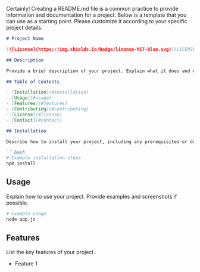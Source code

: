   Certainly! Creating a README.md file is a common practice to provide information and documentation for a project. Below is a template that you can use as a starting point. Please customize it according to your specific project details:

```markdown
# Project Name 

[![License](https://img.shields.io/badge/license-MIT-blue.svg)](LICENSE)

## Description

Provide a brief description of your project. Explain what it does and why it is useful.

## Table of Contents

- [Installation](#installation)
- [Usage](#usage)
- [Features](#features)
- [Contributing](#contributing)
- [License](#license)
- [Contact](#contact)

## Installation

Describe how to install your project, including any prerequisites or dependencies.

```bash
# Example installation steps
npm install
```

## Usage

Explain how to use your project. Provide examples and screenshots if possible.

```bash
# Example usage
node app.js
```

## Features

List the key features of your project.

- Feature 1
- Feature 2
- Feature 3


## Post Laboratory questions

1. Difference between KeyDown, KeyPress, and KeyUp events:
   - **KeyDown**: Occurs when a key is pressed down on the keyboard. This event is useful for detecting when a key is being held down, but it does not provide information about the character that was pressed.
   - **KeyPress**: Occurs when a key is pressed and released, and a character is generated. This event is useful for detecting when a key is pressed and a character is entered.
   - **KeyUp**: Occurs when a key is released after being pressed. This event is useful for detecting when a key is released, but it does not provide information about the character that was pressed.

Example:

```csharp
private void TextBox_KeyPress(object sender, KeyPressEventArgs e)
{
 
    if (!char.IsDigit(e.KeyChar))
    {
        e.Handled = true; 
    }
}
```

2. TextChanged event of TextBox:
   The TextChanged event occurs when the text in a TextBox control changes. This event is useful for updating other controls or performing other actions when the text in the TextBox changes.

Example:

```csharp
private void TextBox_TextChanged(object sender, EventArgs e)
{
    label1.Text = textBox1.Text;
}
```

3. CheckStateChanged property:
   The CheckStateChanged property is not an event, but rather a property that is raised when the CheckState of a CheckBox or RadioButton control changes. This property is useful for updating other controls or performing other actions when the CheckState of the control changes.

4. CheckedChanged event of RadioButton and CheckBox:
   The CheckedChanged event occurs when the checked property of a radio button or checkbox control changes. This event is useful for updating other controls or performing other actions when the CheckState of the control changes.

Example:

```csharp
private void CheckBox_CheckedChanged(object sender, EventArgs e)
{
    if (((CheckBox)sender).Checked)
    {
        MessageBox.Show("CheckBox is checked");
    }
}
```

5. SelectedIndexChanged event of ComboBox and ListBox:
   The SelectedIndexChanged event occurs when the selected item in a ComboBox or ListBox control changes. This event is useful for updating other controls or performing other actions when the selected item changes.

Example:

```csharp
private void ComboBox_SelectedIndexChanged(object sender, EventArgs e)
{ 
    string selectedItem = ((ComboBox)sender).SelectedItem.ToString();
    if (selectedItem == "Option 1")
    {
        MessageBox.Show("Option 1 selected");
    }
}
```

For ListBox:

```csharp
private void ListBox_SelectedIndexChanged(object sender, EventArgs e)
{ 
    string selectedItem = ((ListBox)sender).SelectedItem.ToString();
    if (selectedItem == "Option 1")
    {
        MessageBox.Show("Option 1 selected");
    }
}
```


## License

This project is licensed under the [MIT License](LICENSE).

## Contact

Provide your contact information or ways for users to reach out to you.

- Email: your.email@example.com
- Twitter: [@twitter](https://twitter.com/bhargav_sz0)
- GitHub: [@GitHub](https://github.com/bhargavtz)
```

